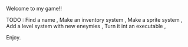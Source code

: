 Welcome to my game!!

TODO :
Find a name ,
Make an inventory system ,
Make a sprite system ,
Add a level system with new eneymies ,
Turn it int an executable ,

Enjoy.
